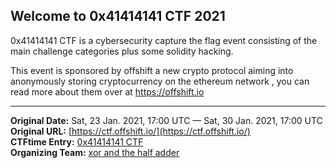 
## Welcome to 0x41414141 CTF 2021

0x41414141 CTF is a cybersecurity capture the flag event consisting of the main challenge categories plus some solidity hacking.

This event is sponsored by offshift a new crypto protocol aiming into anonymously storing cryptocurrency on the ethereum network , you can read more about them over at https://offshift.io

---
**Original Date:** Sat, 23 Jan. 2021, 17:00 UTC — Sat, 30 Jan. 2021, 17:00 UTC<br>
**Original URL:** [https://ctf.offshift.io/](https://ctf.offshift.io/)<br>
**CTFtime Entry:** [0x41414141 CTF](https://ctftime.org/event/1249)<br>
**Organizing Team:** [xor and the half adder](https://ctftime.org/team/91616)<br>
<!-- Offical URL: https://ctf.offshift.io/ -->
